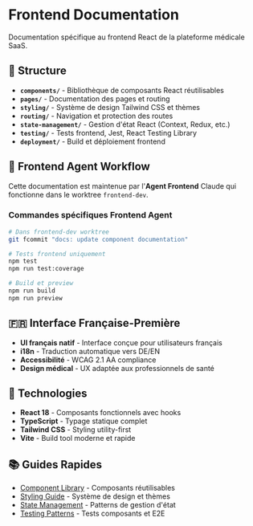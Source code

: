 # Frontend Documentation

Documentation spécifique au frontend React de la plateforme médicale SaaS.

## 📁 Structure

- **`components/`** - Bibliothèque de composants React réutilisables
- **`pages/`** - Documentation des pages et routing
- **`styling/`** - Système de design Tailwind CSS et thèmes
- **`routing/`** - Navigation et protection des routes
- **`state-management/`** - Gestion d'état React (Context, Redux, etc.)
- **`testing/`** - Tests frontend, Jest, React Testing Library
- **`deployment/`** - Build et déploiement frontend

## 🎨 Frontend Agent Workflow

Cette documentation est maintenue par l'**Agent Frontend** Claude qui fonctionne dans le worktree `frontend-dev`.

### Commandes spécifiques Frontend Agent

```bash
# Dans frontend-dev worktree
git fcommit "docs: update component documentation"

# Tests frontend uniquement
npm test
npm run test:coverage

# Build et preview
npm run build
npm run preview
```

## 🇫🇷 Interface Française-Première

- **UI français natif** - Interface conçue pour utilisateurs français
- **i18n** - Traduction automatique vers DE/EN
- **Accessibilité** - WCAG 2.1 AA compliance
- **Design médical** - UX adaptée aux professionnels de santé

## 📱 Technologies

- **React 18** - Composants fonctionnels avec hooks
- **TypeScript** - Typage statique complet
- **Tailwind CSS** - Styling utility-first
- **Vite** - Build tool moderne et rapide

## 📚 Guides Rapides

- [Component Library](./components/) - Composants réutilisables
- [Styling Guide](./styling/) - Système de design et thèmes
- [State Management](./state-management/) - Patterns de gestion d'état
- [Testing Patterns](./testing/) - Tests composants et E2E